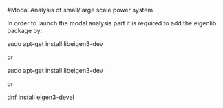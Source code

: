 #Modal Analysis of small/large scale power system

In order to launch the modal analysis part it is required to add the eigenlib package by:

sudo apt-get install libeigen3-dev

or

sudo apt-get install libeigen3-dev

or

dnf install eigen3-devel


